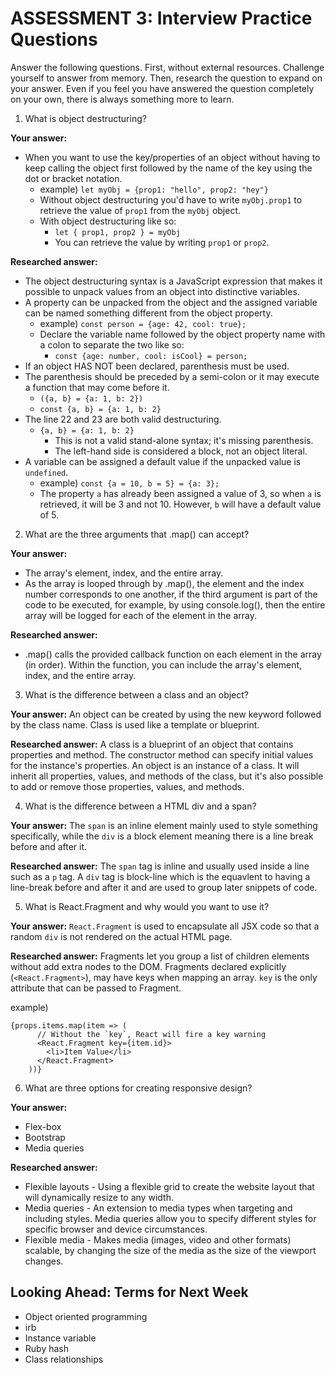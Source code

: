 # ASSESSMENT 3: Interview Practice Questions

Answer the following questions. First, without external resources. Challenge yourself to answer from memory. Then, research the question to expand on your answer. Even if you feel you have answered the question completely on your own, there is always something more to learn.

1. What is object destructuring?

  **Your answer:**
   - When you want to use the key/properties of an object without having to keep calling the object first followed by the name of the key using the dot or bracket notation.
     - example) `let myObj = {prop1: "hello", prop2: "hey"}`
     - Without object destructuring you'd have to write `myObj.prop1` to retrieve the value of `prop1` from the `myObj` object.
     - With object destructuring like so:
       - `let { prop1, prop2 } = myObj`
       - You can retrieve the value by writing `prop1` or `prop2`.

  **Researched answer:**
  - The object destructuring syntax is a JavaScript expression that makes it possible to unpack values from an object into distinctive variables.
  - A property can be unpacked from the object and the assigned variable can be named something different from the object property.
    - example) `const person = {age: 42, cool: true};`
    - Declare the variable name followed by the object property name with a colon to separate the two like so:
      - `const {age: number, cool: isCool} = person;`
  - If an object HAS NOT been declared, parenthesis must be used.
  - The parenthesis should be preceded by a semi-colon or it may execute a function that may come before it.
    - `({a, b} = {a: 1, b: 2})`
    - `const {a, b} = {a: 1, b: 2}`
  - The line 22 and 23 are both valid destructuring.
    - `{a, b} = {a: 1, b: 2}`
      - This is not a valid stand-alone syntax; it's missing parenthesis.
      - The left-hand side is considered a block, not an object literal.
  - A variable can be assigned a default value if the unpacked value is `undefined`.
    - example) `const {a = 10, b = 5} = {a: 3};`
    - The property `a` has already been assigned a value of 3, so when `a` is retrieved, it will be 3 and not 10. However, `b` will have a default value of 5.


2. What are the three arguments that .map() can accept?

  **Your answer:**
  - The array's element, index, and the entire array.
  - As the array is looped through by .map(), the element and the index number corresponds to one another, if the third argument is part of the code to be executed, for example, by using console.log(), then the entire array will be logged for each of the element in the array.


  **Researched answer:**
  - .map() calls the provided callback function on each element in the array (in order). Within the function, you can include the array's element, index, and the entire array.

3. What is the difference between a class and an object?

  **Your answer:**
  An object can be created by using the new keyword followed by the class name.
  Class is used like a template or blueprint.

  **Researched answer:**
  A class is a blueprint of an object that contains properties and method. The constructor method can specify initial values for the instance's properties.
  An object is an instance of a class. It will inherit all properties, values, and methods of the class, but it's also possible to add or remove those properties, values, and methods.


4. What is the difference between a HTML div and a span?

  **Your answer:**
  The `span` is an inline element mainly used to style something specifically, while the `div` is a block element meaning there is a line break before and after it.

  **Researched answer:**
  The `span` tag is inline and usually used inside a line such as a `p` tag. A `div` tag is block-line which is the equavlent to having a line-break before and after it and are used to group later snippets of code.

5. What is React.Fragment and why would you want to use it?

  **Your answer:**
  `React.Fragment` is used to encapsulate all JSX code so that a random `div` is not rendered on the actual HTML page.

  **Researched answer:**
  Fragments let you group a list of children elements without add extra nodes to the DOM.
  Fragments declared explicitly (`<React.Fragment>`), may have keys when mapping an array. `key` is the only attribute that can be passed to Fragment.

  example)
  ```
  {props.items.map(item => (
        // Without the `key`, React will fire a key warning
        <React.Fragment key={item.id}>
          <li>Item Value</li>
        </React.Fragment>
      ))}
  ```

6. What are three options for creating responsive design?

  **Your answer:**
  - Flex-box
  - Bootstrap
  - Media queries

  **Researched answer:**
  - Flexible layouts - Using a flexible grid to create the website layout that will dynamically resize to any width.
  - Media queries - An extension to media types when targeting and including styles. Media queries allow you to specify different styles for specific browser and device circumstances.
  - Flexible media - Makes media (images, video and other formats) scalable, by changing the size of the media as the size of the viewport changes.

## Looking Ahead: Terms for Next Week

- Object oriented programming
- irb
- Instance variable
- Ruby hash
- Class relationships
